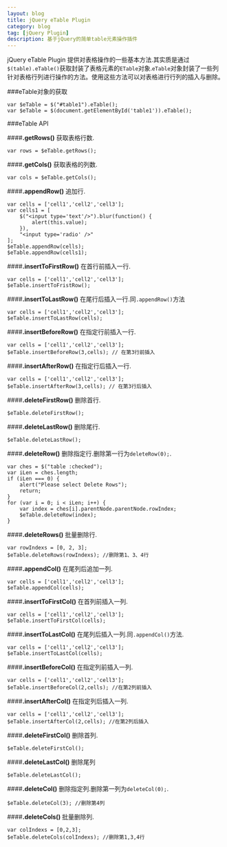 ```yaml
---
layout: blog
title: jQuery eTable Plugin
category: blog
tag: [jQuery Plugin]
description: 基于jQuery的简单table元素操作插件
---
```

jQuery eTable Plugin 提供对表格操作的一些基本方法.其实质是通过`$(table).eTable()`获取封装了表格元素的`ETable`对象.`eTable`对象封装了一些列针对表格行列进行操作的方法。使用这些方法可以对表格进行行列的插入与删除。

###eTable对象的获取

    var $eTable = $("#table1").eTable();
    var $eTable = $(document.getElementById('table1')).eTable();
    
###eTable API

####**.getRows()** 获取表格行数.

    var rows = $eTable.getRows();
    
####**.getCols()** 获取表格的列数.

    var cols = $eTable.getCols();

####**.appendRow()** 追加行.

    var cells = ['cell1','cell2','cell3'];
    var cells1 = [
        $("<input type='text'/>").blur(function() {
            alert(this.value);
        }),
        "<input type='radio' />"
    ];
    $eTable.appendRow(cells);
    $eTable.appendRow(cells1);

####**.insertToFirstRow()** 在首行前插入一行.
    
    var cells = ['cell1','cell2','cell3'];
    $eTable.insertToFristRow();

####**.insertToLastRow()** 在尾行后插入一行.同`.appendRow()`方法

    var cells = ['cell1','cell2','cell3'];
    $eTable.insertToLastRow(cells);

####**.insertBeforeRow()** 在指定行前插入一行.
    
    var cells = ['cell1','cell2','cell3'];
    $eTable.insertBeforeRow(3,cells); // 在第3行前插入
    
####**.insertAfterRow()** 在指定行后插入一行.
    
    var cells = ['cell1','cell2','cell3'];
    $eTable.insertAfterRow(3,cells); // 在第3行后插入

####**.deleteFirstRow()** 删除首行.
    
    $eTable.deleteFirstRow();
    
####**.deleteLastRow()** 删除尾行.
    
    $eTable.deleteLastRow();

####**.deleteRow()** 删除指定行.删除第一行为`deleteRow(0);`.

    var ches = $("table :checked");
    var iLen = ches.length;
    if (iLen === 0) {
        alert("Please select Delete Rows");
        return;
    }
    for (var i = 0; i < iLen; i++) {
        var index = ches[i].parentNode.parentNode.rowIndex;
        $eTable.deleteRow(index);
    }

####**.deleteRows()** 批量删除行.

    var rowIndexs = [0, 2, 3];
    $eTable.deleteRows(rowIndexs); //删除第1、3、4行

####**.appendCol()** 在尾列后追加一列.
    
    var cells = ['cell1','cell2','cell3'];
    $eTable.appendCol(cells);

####**.insertToFirstCol()** 在首列前插入一列.

    var cells = ['cell1','cell2','cell3'];
    $eTable.insertToFirstCol(cells);  

####**.insertToLastCol()** 在尾列后插入一列.同`.appendCol()`方法.

    var cells = ['cell1','cell2','cell3'];
    $eTable.insertToLastCol(cells);    

####**.insertBeforeCol()** 在指定列前插入一列.

    var cells = ['cell1','cell2','cell3'];
    $eTable.insertBeforeCol(2,cells); //在第2列前插入
    
####**.insertAfterCol()** 在指定列后插入一列.

    var cells = ['cell1','cell2','cell3'];
    $eTable.insertAfterCol(2,cells); //在第2列后插入

####**.deleteFirstCol()** 删除首列.
    
    $eTable.deleteFirstCol();

####**.deleteLastCol()** 删除尾列
    
    $eTable.deleteLastCol();
    
####**.deleteCol()** 删除指定列.删除第一列为`deleteCol(0);`.
    
    $eTable.deleteCol(3); //删除第4列
    
####**.deleteCols()** 批量删除列.

    var colIndexs = [0,2,3];
    $eTable.deleteCols(colIndexs); //删除第1,3,4行
